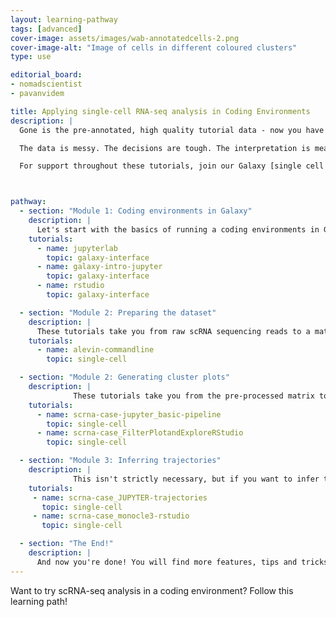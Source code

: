 ```yaml
---
layout: learning-pathway
tags: [advanced]
cover-image: assets/images/wab-annotatedcells-2.png
cover-image-alt: "Image of cells in different coloured clusters"
type: use

editorial_board:
- nomadscientist
- pavanvidem

title: Applying single-cell RNA-seq analysis in Coding Environments
description: |
  Gone is the pre-annotated, high quality tutorial data - now you have real, messy data to deal with. You have decisions to make and parameters to decide. This learning pathway challenges you to replicate a published analysis as if this were your own dataset. You will perform this analysis in coding environments hosted on Galaxy, instead of Galaxy's button-based tool interface.

  The data is messy. The decisions are tough. The interpretation is meaningful. Come here to advance your single cell skills! Note that you get two options: performing the analysis predominantly in R or in Python.

  For support throughout these tutorials, join our Galaxy [single cell chat group on Matrix](https://matrix.to/#/#Galaxy-Training-Network_galaxy-single-cell:gitter.im) to ask questions!



pathway:
  - section: "Module 1: Coding environments in Galaxy"
    description: |
      Let's start with the basics of running a coding environments in Galaxy.
    tutorials:
      - name: jupyterlab
        topic: galaxy-interface
      - name: galaxy-intro-jupyter
        topic: galaxy-interface
      - name: rstudio
        topic: galaxy-interface

  - section: "Module 2: Preparing the dataset"
    description: |
      These tutorials take you from raw scRNA sequencing reads to a matrix ready for downstream analysis. Galaxy coding environments don't have the same level of computational power as the easy-to-use Galaxy tools, so in practice, dataset preparation is usually performed in the Galaxy user interface to process the dataset into something smaller, which can then be analysed in the coding environment. Nevertheless, the whole process can be performed in a coding environment.
    tutorials:
      - name: alevin-commandline
        topic: single-cell

  - section: "Module 2: Generating cluster plots"
    description: |
              These tutorials take you from the pre-processed matrix to cluster plots and gene expression values. You can pick whether to follow the Python (Scanpy) or R (Seurat) tutorial.
    tutorials:
      - name: scrna-case-jupyter_basic-pipeline
        topic: single-cell
      - name: scrna-case_FilterPlotandExploreRStudio
        topic: single-cell

  - section: "Module 3: Inferring trajectories"
    description: |
              This isn't strictly necessary, but if you want to infer trajectories - pseudotime relationships between cells - you can try out these tutorials with the same dataset. Again, you can choose whether to follow the Python (Scanpy) or R (Monocle) tutorial.
    tutorials:
     - name: scrna-case_JUPYTER-trajectories
       topic: single-cell
     - name: scrna-case_monocle3-rstudio
       topic: single-cell

  - section: "The End!"
    description: |
      And now you're done! You will find more features, tips and tricks in our general [Galaxy Single-cell Training page](/training-material/topics/single-cell/index.html).
---
```


Want to try scRNA-seq analysis in a coding environment? Follow this learning path!
